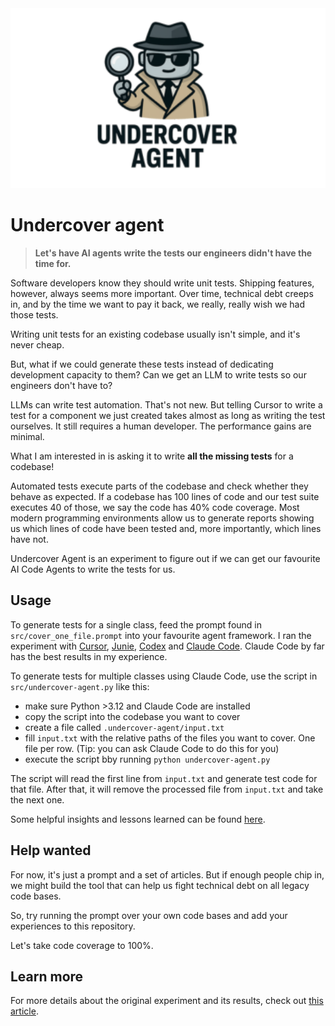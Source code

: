 <img src="img/logo.png" alt="Undercover Agent Logo" width="700px">

# Undercover agent
> **Let's have AI agents write the tests our engineers didn't have the time for.**

Software developers know they should write unit tests. Shipping features, however, always seems more important. Over time, technical debt creeps in, and by the time we want to pay it back, we really, really wish we had those tests.

Writing unit tests for an existing codebase usually isn't simple, and it's never cheap.

But, what if we could generate these tests instead of dedicating development capacity to them? Can we get an LLM to write tests so our engineers don't have to?

LLMs can write test automation. That's not new. But telling Cursor to write a test for a component we just created takes almost as long as writing the test ourselves. It still requires a human developer. The performance gains are minimal.

What I am interested in is asking it to write **all the missing tests** for a codebase!

Automated tests execute parts of the codebase and check whether they behave as expected. If a codebase has 100 lines of code and our test suite executes 40 of those, we say the code has 40% code coverage. Most modern programming environments allow us to generate reports showing us which lines of code have been tested and, more importantly, which lines have not.

Undercover Agent is an experiment to figure out if we can get our favourite AI Code Agents to write the tests for us.

## Usage
To generate tests for a single class, feed the prompt found in `src/cover_one_file.prompt` into your favourite agent framework. I ran the experiment with [Cursor](https://cursor.sh), [Junie](https://www.jetbrains.com/junie/), [Codex](https://github.com/openai/codex) and [Claude Code](https://claude.ai). Claude Code by far has the best results in my experience.

To generate tests for multiple classes using Claude Code, use the script in `src/undercover-agent.py` like this:

- make sure Python >3.12 and Claude Code are installed
- copy the script into the codebase you want to cover
- create a file called `.undercover-agent/input.txt`
- fill `input.txt` with the relative paths of the files you want to cover. One file per row. (Tip: you can ask Claude Code to do this for you) 
- execute the script bby running `python undercover-agent.py`

The script will read the first line from `input.txt` and generate test code for that file. After that, it will remove the processed file from `input.txt` and take the next one.

Some helpful insights and lessons learned can be found [here](/LessonsLearned.md).
## Help wanted
For now, it's just a prompt and a set of articles. But if enough people chip in, we might build the tool that can help us fight technical debt on all legacy code bases.

So, try running the prompt over your own code bases and add your experiences to this repository. 

Let's take code coverage to 100%.

## Learn more
For more details about the original experiment and its results, check out [this article](https://somethingwithai.substack.com/p/from-0-to-319-in-25-minutes-and-263).
